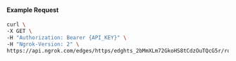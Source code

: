 <!-- Code generated for API Clients. DO NOT EDIT. -->

#### Example Request

```bash
curl \
-X GET \
-H "Authorization: Bearer {API_KEY}" \
-H "Ngrok-Version: 2" \
https://api.ngrok.com/edges/https/edghts_2bMmXLm72GkoHS8tCdzOuTQcG5r/routes/edghtsrt_2bMmXQ1tcvPsx0op3cx8T1C1WSO/user_agent_filter
```
